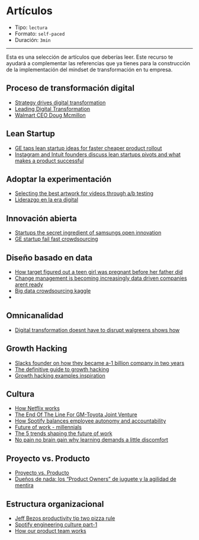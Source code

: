# Artículos

- Tipo: `lectura`
- Formato: `self-paced`
- Duración: `3min`

***

Esta es una selección de artículos que deberías leer. Este recurso te ayudará
a complementar las referencias que ya tienes para la construcción de la
implementación del mindset de transformación en tu empresa.

## Proceso de transformación digital

- [Strategy drives digital transformation](https://sloanreview.mit.edu/projects/strategy-drives-digital-transformation/)
- [Leading Digital Transformation](https://techcrunch.com/2014/11/21/leading-digital-transformation/)
- [Walmart CEO Doug Mcmillon](http://fortune.com/2015/06/04/walmart-ceo-doug-mcmillon/)

## Lean Startup

- [GE taps lean startup ideas for faster cheaper product rollout](https://www.bloomberg.com/news/articles/2014-08-07/ge-taps-lean-startup-ideas-for-faster-cheaper-product-rollout)
- [Instagram and Intuit founders discuss lean startups pivots and what makes a product successful](https://techcrunch.com/2011/09/13/instagram-and-intuit-founders-discuss-lean-startups-pivots-and-what-makes-a-product-successful/)

## Adoptar la experimentación

- [Selecting the best artwork for videos through a/b testing](https://medium.com/netflix-techblog/selecting-the-best-artwork-for-videos-through-a-b-testing-f6155c4595f6)
- [Liderazgo en la era digital](https://medium.com/laboratoria/liderazgo-en-la-era-digital-ef5252e937cb)

## Innovación abierta

- [Startups the secret ingredient of samsungs open innovation](https://news.samsung.com/global/startups-the-secret-ingredient-of-samsungs-open-innovation)
- [GE startup fail fast crowdsourcing](https://www.wired.co.uk/article/ge-startup-fail-fast-crowdsourcing)

## Diseño basado en data

- [How target figured out a teen girl was pregnant before her father did](https://www.forbes.com/sites/kashmirhill/2012/02/16/how-target-figured-out-a-teen-girl-was-pregnant-before-her-father-did/#5d0e2e256668)
- [Change management is becoming increasingly data driven companies arent ready](https://hbr.org/2017/10/change-management-is-becoming-increasingly-data-driven-companies-arent-ready)
- [Big data crowdsourcing kaggle](https://www.inc.com/magazine201403/darren-dahl/big-data-crowdsourcing-kaggle.html)
- [](https://drive.google.com/file/d/0BwVQmf2PwJM3YzJYeXYwcGRwVlk/view)

## Omnicanalidad

- [Digital transformation doesnt have to disrupt walgreens shows how](https://www.forbes.com/sites/benkepes/2014/10/09/digital-transformation-doesnt-have-to-disrupt-walgreens-shows-how/#2ba2ea2a6d38)

## Growth Hacking

- [Slacks founder on how they became a-1 billion company in two years](https://www.fastcompany.com/3041905/slacks-founder-on-how-they-became-a-1-billion-company-in-two-years)
- [The definitive guide to growth hacking](https://www.quicksprout.com/the-definitive-guide-to-growth-hacking-chapter-1/)
- [Growth hacking examples inspiration](https://www.growth-hackers.net/growth-hacking-examples-inspiration/)

## Cultura

- [How Netflix works](https://medium.com/refraction-tech-everything/how-netflix-works-the-hugely-simplified-complex-stuff-that-happens-every-time-you-hit-play-3a40c9be254b)
- [The End Of The Line For GM-Toyota Joint Venture](https://www.npr.org/templates/story/story.php?storyId=125229157)
- [How Spotify balances employee autonomy and accountability](https://hbr.org/2017/02/how-spotify-balances-employee-autonomy-and-accountability)
- [Future of work - millennials](https://www.forbes.com/sites/jacobmorgan/2015/02/09/future-of-work-millennials-jacob-morgan/#30b02b257ebd)
- [The 5 trends shaping the future of work](https://www.forbes.com/sites/jacobmorgan/2015/02/27/the-5-trends-shaping-the-future-of-work/#e802f8230d66)
- [No pain no brain gain why learning demands a little discomfort](https://www.fastcompany.com/40560075/no-pain-no-brain-gain-why-learning-demands-a-little-discomfort)

## Proyecto vs. Producto

- [Proyecto vs. Producto](https://www.thoughtworks.com/insights/blog/project-vs-product)
- [Dueños de nada: los “Product Owners” de juguete y la agilidad de mentira](https://blog.continuum.cl/due%C3%B1os-de-nada-los-product-owners-de-juguete-y-la-agilidad-de-mentira-deda27787701)

## Estructura organizacional

- [Jeff Bezos productivity tip two pizza rule](https://www.inc.com/business-insider/jeff-bezos-productivity-tip-two-pizza-rule.html)
- [Spotify engineering culture part-1](https://labs.spotify.com/2014/03/27/spotify-engineering-culture-part-1/)
- [How our product team works](https://www.hudl.com/bits/how-our-product-team-works)
